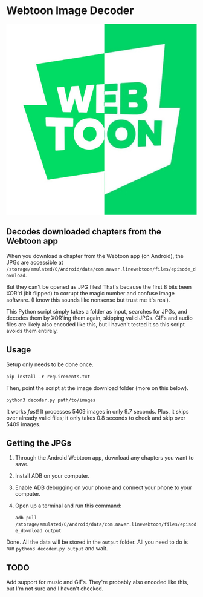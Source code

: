 # Webtoon Image Decoder

![webtoon image decoder logo](logo.jpg)

## Decodes downloaded chapters from the Webtoon app

When you download a chapter from the Webtoon app (on Android), the JPGs are accessible at `/storage/emulated/0/Android/data/com.naver.linewebtoon/files/episode_download`.

But they can't be opened as JPG files! That's because the first 8 bits been XOR'd (bit flipped) to corrupt the magic number and confuse image software. (I know this sounds like nonsense but trust me it's real).

This Python script simply takes a folder as input, searches for JPGs, and decodes them by XOR'ing them again, skipping valid JPGs. GIFs and audio files are likely also encoded like this, but I haven't tested it so this script avoids them entirely.

## Usage

Setup only needs to be done once.

`pip install -r requirements.txt`

Then, point the script at the image download folder (more on this below).

`python3 decoder.py path/to/images`

It works _fast_! It processes 5409 images in only 9.7 seconds. Plus, it skips over already valid files; it only takes 0.8 seconds to check and skip over 5409 images.

## Getting the JPGs

1. Through the Android Webtoon app, download any chapters you want to save.

2. Install ADB on your computer.

3. Enable ADB debugging on your phone and connect your phone to your computer.

4. Open up a terminal and run this command:

   `adb pull /storage/emulated/0/Android/data/com.naver.linewebtoon/files/episode_download output`

Done. All the data will be stored in the `output` folder. All you need to do is run `python3 decoder.py output` and wait.

## TODO

Add support for music and GIFs. They're probably also encoded like this, but I'm not sure and I haven't checked.
